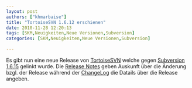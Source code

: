 ```yaml
---
layout: post
authors: ["khmarbaise"]
title: "TortoiseSVN 1.6.12 erschienen"
date: 2010-11-28 12:20:13
tags: [SKM,Neuigkeiten,Neue Versionen,Subversion]
categories: [SKM,Neuigkeiten,Neue Versionen,Subversion]

---
```

Es gibt nun eine neue Release von <a href="http://tortoisesvn.net/">TortoiseSVN</a> welche gegen <a href="http://subversion.apache.org">Subversion 1.6.15</a> gelinkt wurde. Die <a href="http://tortoisesvn.tigris.org/tsvn_1.6_releasenotes.html">Release Notes</a> geben Auskunft über die Änderung bzgl. der Release während der <a href="http://tortoisesvn.tigris.org/ChangeLog.txt">ChangeLog</a> die Datails über die Release angeben.
